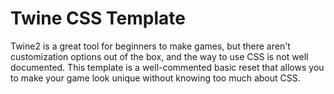 # Twine CSS Template

Twine2 is a great tool for beginners to make games, but there aren't customization options out of the box, and the way to use CSS is not well documented.  This template is a well-commented basic reset that allows you to make your game look unique without knowing too much about CSS.
